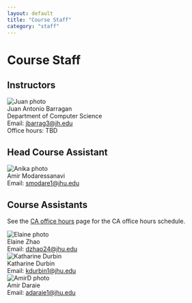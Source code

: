 ```yaml
---
layout: default
title: "Course Staff"
category: "staff"
---
```


# Course Staff

## Instructors

<div class="card_container">

<div class="card">
  <img alt="Juan photo" src="{{site.baseurl}}/img/staffpix/juanbarragan.jpg">
  <div class="details">
   <span class="name_and_role">Juan Antonio Barragan</span><br>
   Department of Computer Science<br>
   Email: <a href="mailto:jbarrag3@jh.edu">jbarrag3@jh.edu</a><br>
   <!-- Web: <a class="external" target="_blank" href="https://github.com/jabarragann">https://github.com/jabarragann</a><br> -->
   Office hours: TBD
  </div>
</div>

</div>

## Head Course Assistant

<!--
<div class="card_container">

<div class="card">
  <img alt="Anika photo" src="{{site.baseurl}}/img/staffpix/anika.jpg">
  <div class="details">
   <span class="name_and_role">Anika Misra</span><br>
   Email: <a href="mailto:amisra7@jhu.edu">amisra7@jhu.edu</a><br>
  </div>
</div>

</div>
-->

<div class="card_container">

<div class="card">
  <img alt="Anika photo" src="{{site.baseurl}}/img/staffpix/amir.jpg">
  <div class="details">
   <span class="name_and_role">Amir Modaressanavi</span><br>
   Email: <a href="mailto:smodare1@jhu.edu">smodare1@jhu.edu</a><br>
  </div>
</div>

</div>

## Course Assistants

See the [CA office hours](officehours.html) page for the CA office hours schedule.

<div class="card_container">

<div class="card">
  <img alt="Elaine photo" src="{{site.baseurl}}/img/staffpix/elaine.jpg">
  <div class="details">
   <span class="name_and_role">Elaine Zhao</span><br>
   Email: <a href="mailto:dzhao24@jhu.edu">dzhao24@jhu.edu</a><br>
  </div>
</div>

<div class="card">
  <img alt="Katharine Durbin" src="{{site.baseurl}}/img/staffpix/katharine.JPG">
  <div class="details">
   <span class="name_and_role">Katharine Durbin</span><br>
   Email: <a href="mailto:kdurbin1@jhu.edu">kdurbin1@jhu.edu</a><br>
  </div>
</div>

<div class="card">
  <img alt="AmirD photo" src="{{site.baseurl}}/img/staffpix/placeholder.jpg">
  <div class="details">
   <span class="name_and_role">Amir Daraie</span><br>
   Email: <a href="mailto:adaraie1@jhu.edu">adaraie1@jhu.edu</a><br>
  </div>
</div>

</div>
<!--
<div class="card_container">

<div class="card">
  <img alt="NAME photo" src="{{site.baseurl}}/img/staffpix/placeholder.jpg">
  <div class="details">
   <span class="name_and_role">FIRSTNAME LASTNAME</span><br>
   Email: <a href="mailto:"></a><br>
  </div>
</div>

</div>
-->
